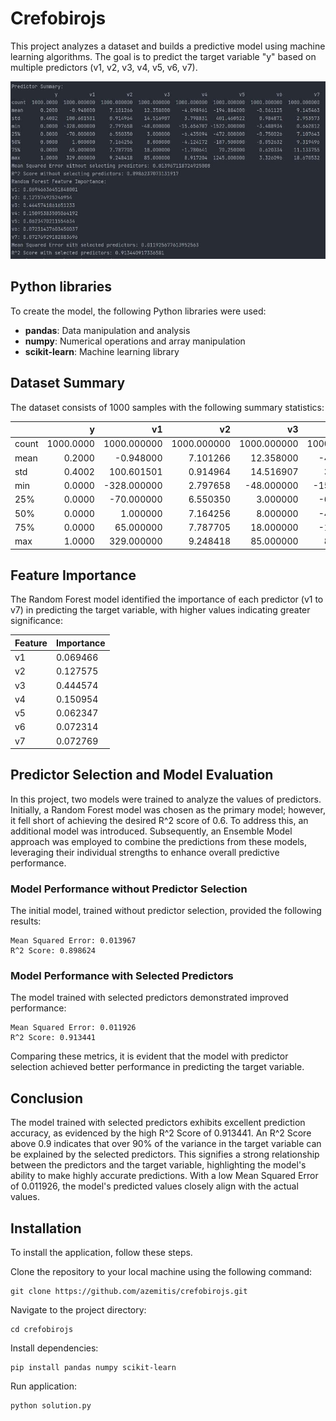 # Crefobirojs

This project analyzes a dataset and builds a predictive model using machine learning algorithms. The goal is to predict the target variable "y" based on multiple predictors (v1, v2, v3, v4, v5, v6, v7).

![Image](img.jpg)

## Python libraries

To create the model, the following Python libraries were used:

- **pandas**: Data manipulation and analysis
- **numpy**: Numerical operations and array manipulation
- **scikit-learn**: Machine learning library

## Dataset Summary

The dataset consists of 1000 samples with the following summary statistics:

|       |         y |          v1 |          v2 |          v3 |          v4 |           v5 |          v6 |          v7 |
|-------|----------:|------------:|------------:|------------:|------------:|-------------:|------------:|------------:|
| count | 1000.0000 | 1000.000000 | 1000.000000 | 1000.000000 | 1000.000000 |  1000.000000 | 1000.000000 | 1000.000000 |
| mean  |    0.2000 |   -0.948000 |    7.101266 |   12.358000 |   -4.098961 |  -194.884000 |   -0.061125 |    9.145463 |
| std   |    0.4002 |  100.601501 |    0.914964 |   14.516907 |    3.798831 |   401.460522 |    0.984871 |    2.953573 |
| min   |    0.0000 | -328.000000 |    2.797658 |  -48.000000 |  -15.656787 | -1522.000000 |   -3.488934 |    0.662812 |
| 25%   |    0.0000 |  -70.000000 |    6.550350 |    3.000000 |   -6.435094 |  -472.000000 |   -0.750026 |    7.107643 |
| 50%   |    0.0000 |    1.000000 |    7.164256 |    8.000000 |   -4.124172 |  -187.500000 |   -0.052632 |    9.319496 |
| 75%   |    0.0000 |   65.000000 |    7.787705 |   18.000000 |   -1.780641 |    70.250000 |    0.620334 |   11.133755 |
| max   |    1.0000 |  329.000000 |    9.248418 |   85.000000 |    8.917204 |  1245.000000 |    3.326096 |   18.670532 |

## Feature Importance

The Random Forest model identified the importance of each predictor (v1 to v7) in predicting the target variable, with higher values indicating greater significance:

| Feature | Importance |
| ------- | ---------- |
| v1      | 0.069466   |
| v2      | 0.127575   |
| v3      | 0.444574   |
| v4      | 0.150954   |
| v5      | 0.062347   |
| v6      | 0.072314   |
| v7      | 0.072769   |

## Predictor Selection and Model Evaluation

In this project, two models were trained to analyze the values of predictors. Initially, a Random Forest model was chosen as the primary model; however, it fell short of achieving the desired R^2 score of 0.6. To address this, an additional model was introduced. Subsequently, an Ensemble Model approach was employed to combine the predictions from these models, leveraging their individual strengths to enhance overall predictive performance.

### Model Performance without Predictor Selection

The initial model, trained without predictor selection, provided the following results:

    Mean Squared Error: 0.013967
    R^2 Score: 0.898624

### Model Performance with Selected Predictors

The model trained with selected predictors demonstrated improved performance:

    Mean Squared Error: 0.011926
    R^2 Score: 0.913441

Comparing these metrics, it is evident that the model with predictor selection achieved better performance in predicting the target variable.

## Conclusion

The model trained with selected predictors exhibits excellent prediction accuracy, as evidenced by the high R^2 Score of 0.913441. An R^2 Score above 0.9 indicates that over 90% of the variance in the target variable can be explained by the selected predictors. This signifies a strong relationship between the predictors and the target variable, highlighting the model's ability to make highly accurate predictions. With a low Mean Squared Error of 0.011926, the model's predicted values closely align with the actual values.

## Installation

To install the application, follow these steps.

Clone the repository to your local machine using the following command:

    git clone https://github.com/azemitis/crefobirojs.git

Navigate to the project directory:

    cd crefobirojs

Install dependencies:

    pip install pandas numpy scikit-learn

Run application:

    python solution.py

